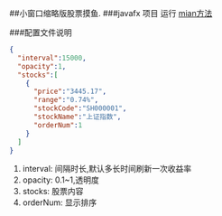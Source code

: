 ##小窗口缩略版股票摸鱼.
###javafx 项目
运行 [mian方法](https://github.com/Zhao2018Mr/StockFish/blob/master/src/com/zyj/Main.java)

###配置文件说明
```json
{
  "interval":15000,
  "opacity":1,
  "stocks":[
    {
      "price":"3445.17",
      "range":"0.74%",
      "stockCode":"SH000001",
      "stockName":"上证指数",
      "orderNum":1
    }
  ]
}
```
1. interval: 间隔时长,默认多长时间刷新一次收益率
2. opacity: 0.1~1,透明度
3. stocks: 股票内容
4. orderNum: 显示排序